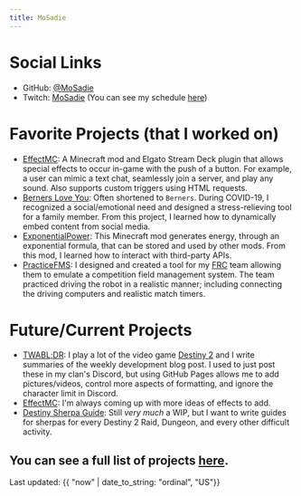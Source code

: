 ```yaml
---
title: MoSadie
---
```

# Social Links

- GitHub: [@MoSadie](https://github.com/MoSadie)
- Twitch: [MoSadie](https://twitch.tv/MoSadie) (You can see my schedule [here](https://www.twitch.tv/mosadie/schedule))

# Favorite Projects (that I worked on)

- [EffectMC](https://github.com/MoSadie/EffectMC): A Minecraft mod and Elgato Stream Deck plugin that allows special effects to occur in-game with the push of a button.  For example, a user can mimic a text chat, seamlessly join a server, and play any sound. Also supports custom triggers using HTML requests.
- [Berners Love You](https://berners.mosadie.com): Often shortened to `Berners`. During COVID-19, I recognized a social/emotional need and designed a stress-relieving tool for a family member. From this project, I learned how to dynamically embed content from social media.
- [ExponentialPower](https://github.com/MoSadie/ExponentialPower): This Minecraft mod generates energy, through an exponential formula, that can be stored and used by other mods. From this mod, I learned how to interact with third-party APIs.
- [PracticeFMS](https://github.com/MoSadie/PracticeFMS): I designed and created a tool for my [FRC](https://www.firstinspires.org/robotics/frc) team allowing them to emulate a competition field management system. The team practiced driving the robot in a realistic manner; including connecting the driving computers and realistic match timers.

# Future/Current Projects
- [TWABL;DR](https://twabldr.mosadie.com): I play a lot of the video game [Destiny 2](https://bungie.net) and I write summaries of the weekly development blog post. I used to just post these in my clan's Discord, but using GitHub Pages allows me to add pictures/videos, control more aspects of formatting, and ignore the character limit in Discord.
- [EffectMC](https://github.com/MoSadie/EffectMC): I'm always coming up with more ideas of effects to add.
- [Destiny Sherpa Guide](https://dsg.mosadie.com): Still _very much_ a WIP, but I want to write guides for sherpas for every Destiny 2 Raid, Dungeon, and every other difficult activity.

## You can see a full list of projects [here](projects).

Last updated: {{ "now" | date_to_string: "ordinal", "US"}}